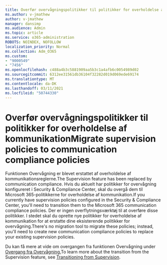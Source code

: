 ```yaml
---
title: Overfør overvågningspolitikker til politikker for overholdelse af kommunikation
ms.author: v-jmathew
author: v-jmathew
manager: dansimp
ms.audience: Admin
ms.topic: article
ms.service: o365-administration
ROBOTS: NOINDEX, NOFOLLOW
localization_priority: Normal
ms.collection: Adm_O365
ms.custom:
- "9000549"
- "7456"
ms.openlocfilehash: c488a4b3c5881909aa5b3c1a4afb6c0054989d02
ms.sourcegitcommit: 6312ee31561db36104f32282d019d069ede69174
ms.translationtype: MT
ms.contentlocale: da-DK
ms.lasthandoff: 03/11/2021
ms.locfileid: "50744330"
---
```

# <a name="migrate-supervision-policies-to-communication-compliance-policies"></a><span data-ttu-id="d1e7c-102">Overfør overvågningspolitikker til politikker for overholdelse af kommunikation</span><span class="sxs-lookup"><span data-stu-id="d1e7c-102">Migrate supervision policies to communication compliance policies</span></span>

<span data-ttu-id="d1e7c-103">Funktionen Overvågning er blevet erstattet af overholdelse af kommunikationsreglerne.</span><span class="sxs-lookup"><span data-stu-id="d1e7c-103">The Supervision feature has been replaced by communication compliance.</span></span> <span data-ttu-id="d1e7c-104">Hvis du aktuelt har politikker for overvågning konfigureret i Security & Compliance Center, skal du overgå dem til Microsoft 365-politikkerne for overholdelse af kommunikation.</span><span class="sxs-lookup"><span data-stu-id="d1e7c-104">If you currently have supervision policies configured in the Security & Compliance Center, you'll need to transition them to the Microsoft 365 communication compliance policies.</span></span> <span data-ttu-id="d1e7c-105">Der er ingen overflytningsværktøj til at overføre disse politikker. I stedet skal du oprette nye politikker for overholdelse af kommunikation for at erstatte dine eksisterende politikker for overvågning.</span><span class="sxs-lookup"><span data-stu-id="d1e7c-105">There's no migration tool to migrate these policies; instead, you'll need to create new communication compliance policies to replace your existing supervision policies.</span></span>

<span data-ttu-id="d1e7c-106">Du kan få mere at vide om overgangen fra funktionen Overvågning under [Overgang fra Overvågning.](https://go.microsoft.com/fwlink/?linkid=2128750)</span><span class="sxs-lookup"><span data-stu-id="d1e7c-106">To learn more about the transition from the Supervision feature, see [Transitioning from Supervision](https://go.microsoft.com/fwlink/?linkid=2128750).</span></span>

